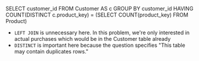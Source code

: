 SELECT customer_id
FROM Customer AS c
GROUP BY customer_id
HAVING COUNT(DISTINCT c.product_key) = (SELECT COUNT(product_key) FROM Product)



- `LEFT JOIN` is unnecessary here. In this problem, we're only interested in actual purchases which would be in the Customer table already
- `DISTINCT` is important here because the question specifies "This table may contain duplicates rows."
